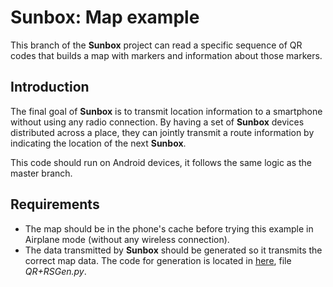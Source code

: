 
Sunbox: Map example
===========================

This branch of the **Sunbox** project can read a specific sequence of QR codes that builds
a map with markers and information about those markers.

Introduction
------------

The final goal of **Sunbox** is to transmit location information to a smartphone without using
any radio connection. By having a set of **Sunbox** devices distributed across a place, they can
jointly transmit a route information by indicating the location of the next **Sunbox**.

This code should run on Android devices, it follows the same logic as the master branch.

Requirements
------------

* The map should be in the phone's cache before trying this example in Airplane mode (without
any wireless connection).
* The data transmitted by **Sunbox** should be generated so it transmits the correct map data.
The code for generation is located in [here](https://github.com/mchavezt86/videoQR01),
 file _QR+RSGen.py_.